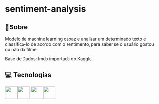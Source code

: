 <h1>sentiment-analysis
</h1>

<h2>💬Sobre</h2>
<p>Modelo de machine learning capaz e analisar um determinado texto e classifica-lo de acordo com o sentimento, para saber se o usuário gostou ou não do filme.

Base de Dados: Imdb importada do Kaggle.

</p>

##  💻 Tecnologias
  <img src="https://cdn.jsdelivr.net/gh/devicons/devicon@latest/icons/python/python-original.svg" width="40" height="40" /><img src="https://cdn.jsdelivr.net/gh/devicons/devicon@latest/icons/pandas/pandas-original-wordmark.svg" width="40" height="40"  /> <img src="https://cdn.jsdelivr.net/gh/devicons/devicon@latest/icons/matplotlib/matplotlib-original.svg" width="40" height="40"/><img src="https://cdn.jsdelivr.net/gh/devicons/devicon@latest/icons/scikitlearn/scikitlearn-original.svg" width="40" height="40" />

